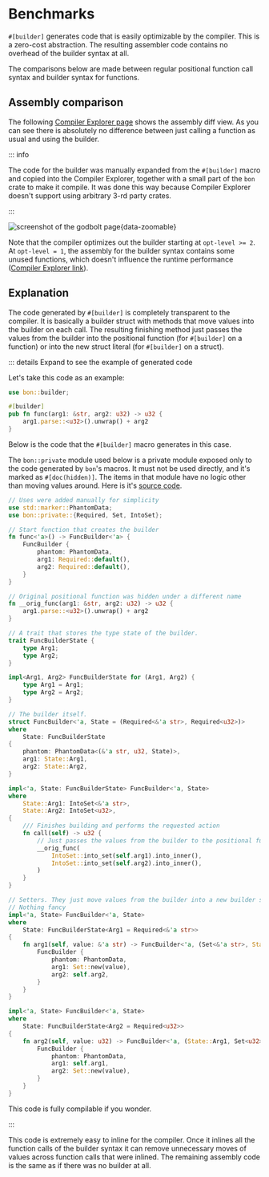 # Benchmarks

`#[builder]` generates code that is easily optimizable by the compiler. This is a zero-cost abstraction. The resulting assembler code contains no overhead of the builder syntax at all.

The comparisons below are made between regular positional function call syntax and builder syntax for functions.

## Assembly comparison

The following [Compiler Explorer page](https://godbolt.org/z/rxq6dz5vK) shows the assembly diff view. As you can see there is absolutely no difference between just calling a function as usual and using the builder.

::: info

The code for the builder was manually expanded from the `#[builder]` macro and copied into the Compiler Explorer, together with a small part of the `bon` crate to make it compile. It was done this way because Compiler Explorer doesn't support using arbitrary 3-rd party crates.

:::

![screenshot of the godbolt page](/godbolt-1.png){data-zoomable}


Note that the compiler optimizes out the builder starting at `opt-level >= 2`. At `opt-level = 1`, the assembly for the builder syntax contains some unused functions, which doesn't influence the runtime performance ([Compiler Explorer link](https://godbolt.org/z/rcM655ejG)).

## Explanation

The code generated by `#[builder]` is completely transparent to the compiler. It is basically a builder struct with methods that move values into the builder on each call. The resulting finishing method just passes the values from the builder into the positional function (for `#[builder]` on a function) or into the new struct literal (for `#[builder]` on a struct).

::: details Expand to see the example of generated code

Let's take this code as an example:

```rust
use bon::builder;

#[builder]
pub fn func(arg1: &str, arg2: u32) -> u32 {
    arg1.parse::<u32>().unwrap() + arg2
}
```

Below is the code that the `#[builder]` macro generates in this case.

The `bon::private` module used below is a private module exposed only to the code generated by `bon`'s macros. It must not be used directly, and it's marked as `#[doc(hidden)]`. The items in that module have no logic other than moving values around. Here is it's [source code](https://github.com/elastio/bon/blob/master/bon/src/private.rs).


```rust
// Uses were added manually for simplicity
use std::marker::PhantomData;
use bon::private::{Required, Set, IntoSet};

// Start function that creates the builder
fn func<'a>() -> FuncBuilder<'a> {
    FuncBuilder {
        phantom: PhantomData,
        arg1: Required::default(),
        arg2: Required::default(),
    }
}

// Original positional function was hidden under a different name
fn __orig_func(arg1: &str, arg2: u32) -> u32 {
    arg1.parse::<u32>().unwrap() + arg2
}

// A trait that stores the type state of the builder.
trait FuncBuilderState {
    type Arg1;
    type Arg2;
}

impl<Arg1, Arg2> FuncBuilderState for (Arg1, Arg2) {
    type Arg1 = Arg1;
    type Arg2 = Arg2;
}

// The builder itself.
struct FuncBuilder<'a, State = (Required<&'a str>, Required<u32>)>
where
    State: FuncBuilderState
{
    phantom: PhantomData<(&'a str, u32, State)>,
    arg1: State::Arg1,
    arg2: State::Arg2,
}

impl<'a, State: FuncBuilderState> FuncBuilder<'a, State>
where
    State::Arg1: IntoSet<&'a str>,
    State::Arg2: IntoSet<u32>,
{
    /// Finishes building and performs the requested action
    fn call(self) -> u32 {
        // Just passes the values from the builder to the positional function.
        __orig_func(
            IntoSet::into_set(self.arg1).into_inner(),
            IntoSet::into_set(self.arg2).into_inner(),
        )
    }
}

// Setters. They just move values from the builder into a new builder struct.
// Nothing fancy
impl<'a, State> FuncBuilder<'a, State>
where
    State: FuncBuilderState<Arg1 = Required<&'a str>>
{
    fn arg1(self, value: &'a str) -> FuncBuilder<'a, (Set<&'a str>, State::Arg2)> {
        FuncBuilder {
            phantom: PhantomData,
            arg1: Set::new(value),
            arg2: self.arg2,
        }
    }
}

impl<'a, State> FuncBuilder<'a, State>
where
    State: FuncBuilderState<Arg2 = Required<u32>>
{
    fn arg2(self, value: u32) -> FuncBuilder<'a, (State::Arg1, Set<u32>)> {
        FuncBuilder {
            phantom: PhantomData,
            arg1: self.arg1,
            arg2: Set::new(value),
        }
    }
}
```

This code is fully compilable if you wonder.

:::


This code is extremely easy to inline for the compiler. Once it inlines all the function calls of the builder syntax it can remove unnecessary moves of values across function calls that were inlined. The remaining assembly code is the same as if there was no builder at all.
